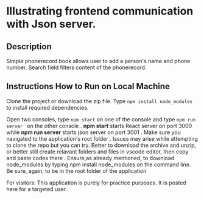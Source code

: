 # Illustrating frontend communication with Json server.

## Description
Simple phonerecord book allows user to add a person's name and phone number. Search field filters content of the phonerecord.

## Instructions How to Run on Local Machine

Clone the project or download the zip file.  Type `npm install node_modules` to install required dependencies.

 Open two consoles, type `npm start` on one of the console and type `npm run server ` on the other console  .
 **npm start** starts  React server on port 3000  while  **npm run server** starts json server on port 3001 .
 Make sure you navigated to the application's root folder  .
 Issues may arise while attempting to clone the repo but you can try.
 Better to download the archive and unzip, or better still create relavant folders and files in vscode editor, then copy and paste codes there  .
 Ensure,as already mentioned, to download node_modules by typing npm install node_modules on the command line.
 Be sure, again, to be in the root folder of the application

 For visitors:
 This application is purely for practice purposes. It is posted here for  a targeted user.
 


